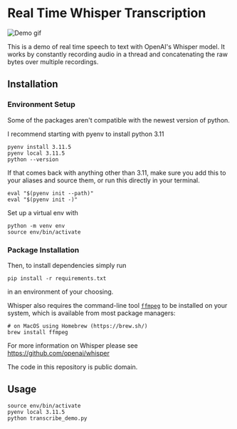 # Real Time Whisper Transcription

![Demo gif](demo.gif)

This is a demo of real time speech to text with OpenAI's Whisper model. It works by constantly recording audio in a thread and concatenating the raw bytes over multiple recordings.

## Installation

### Environment Setup

Some of the packages aren't compatible with the newest version of python.

I recommend starting with pyenv to install python 3.11

```
pyenv install 3.11.5
pyenv local 3.11.5
python --version 
```

If that comes back with anything other than 3.11, make sure you add this to your aliases and source them, or run this directly in your terminal.

```
eval "$(pyenv init --path)"
eval "$(pyenv init -)"
```

Set up a virtual env with
```
python -m venv env
source env/bin/activate
```

### Package Installation

Then, to install dependencies simply run
```
pip install -r requirements.txt
```
in an environment of your choosing.

Whisper also requires the command-line tool [`ffmpeg`](https://ffmpeg.org/) to be installed on your system, which is available from most package managers:

```
# on MacOS using Homebrew (https://brew.sh/)
brew install ffmpeg
```

For more information on Whisper please see https://github.com/openai/whisper

The code in this repository is public domain.

## Usage

```
source env/bin/activate
pyenv local 3.11.5
python transcribe_demo.py
```